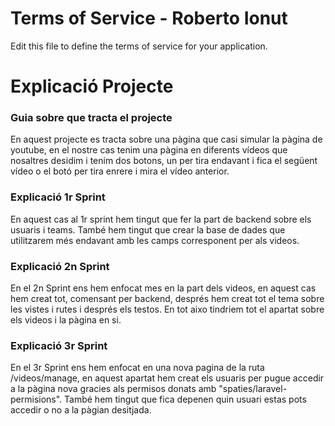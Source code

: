 # Terms of Service - Roberto Ionut

Edit this file to define the terms of service for your application.

# Explicació Projecte

### Guia sobre que tracta el projecte
En aquest projecte es tracta sobre una pàgina que casi simular la pàgina de youtube, en el nostre cas tenim una pàgina en diferents vídeos que nosaltres desidim i tenim dos botons, un per tira endavant i fica el següent vídeo o el botó per tira enrere i mira el vídeo anterior.

### Explicació 1r Sprint
En aquest cas al 1r sprint hem tingut que fer la part de backend sobre els usuaris i teams. També hem tingut que crear la base de dades que utilitzarem més endavant amb les camps corresponent per als videos.

### Explicació 2n Sprint
En el 2n Sprint ens hem enfocat mes en la part dels videos, en aquest cas hem creat tot, comensant per backend, després hem creat tot el tema sobre les vistes i rutes i després els testos. En tot aixo tindriem tot el apartat sobre els videos i la pàgina en si.

### Explicació 3r Sprint
En el 3r Sprint ens hem enfocat en una nova pagina de la ruta /videos/manage, en aquest apartat hem creat els usuaris per pugue accedir a la pàgina nova gracies als permisos donats amb "spaties/laravel-permisions". També hem tingut que fica depenen quin usuari estas pots accedir o no a la pàgian desitjada.
